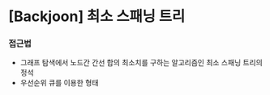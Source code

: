 # [Backjoon] 최소 스패닝 트리

### 접근법

- 그래프 탐색에서 노드간 간선 합의 최소치를 구하는 알고리즘인 최소 스패닝 트리의 정석
- 우선순위 큐를 이용한 형태
